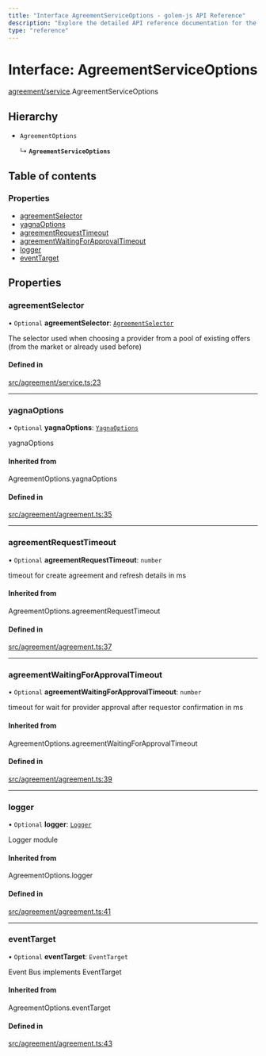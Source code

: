 ```yaml
---
title: "Interface AgreementServiceOptions - golem-js API Reference"
description: "Explore the detailed API reference documentation for the Interface AgreementServiceOptions within the golem-js SDK for the Golem Network."
type: "reference"
---
```

# Interface: AgreementServiceOptions

[agreement/service](../modules/agreement_service).AgreementServiceOptions

## Hierarchy

- `AgreementOptions`

  ↳ **`AgreementServiceOptions`**

## Table of contents

### Properties

- [agreementSelector](agreement_service.AgreementServiceOptions#agreementselector)
- [yagnaOptions](agreement_service.AgreementServiceOptions#yagnaoptions)
- [agreementRequestTimeout](agreement_service.AgreementServiceOptions#agreementrequesttimeout)
- [agreementWaitingForApprovalTimeout](agreement_service.AgreementServiceOptions#agreementwaitingforapprovaltimeout)
- [logger](agreement_service.AgreementServiceOptions#logger)
- [eventTarget](agreement_service.AgreementServiceOptions#eventtarget)

## Properties

### agreementSelector

• `Optional` **agreementSelector**: [`AgreementSelector`](../modules/agreement_service#agreementselector)

The selector used when choosing a provider from a pool of existing offers (from the market or already used before)

#### Defined in

[src/agreement/service.ts:23](https://github.com/golemfactory/golem-js/blob/2d598a3/src/agreement/service.ts#L23)

___

### yagnaOptions

• `Optional` **yagnaOptions**: [`YagnaOptions`](../modules/executor_executor#yagnaoptions)

yagnaOptions

#### Inherited from

AgreementOptions.yagnaOptions

#### Defined in

[src/agreement/agreement.ts:35](https://github.com/golemfactory/golem-js/blob/2d598a3/src/agreement/agreement.ts#L35)

___

### agreementRequestTimeout

• `Optional` **agreementRequestTimeout**: `number`

timeout for create agreement and refresh details in ms

#### Inherited from

AgreementOptions.agreementRequestTimeout

#### Defined in

[src/agreement/agreement.ts:37](https://github.com/golemfactory/golem-js/blob/2d598a3/src/agreement/agreement.ts#L37)

___

### agreementWaitingForApprovalTimeout

• `Optional` **agreementWaitingForApprovalTimeout**: `number`

timeout for wait for provider approval after requestor confirmation in ms

#### Inherited from

AgreementOptions.agreementWaitingForApprovalTimeout

#### Defined in

[src/agreement/agreement.ts:39](https://github.com/golemfactory/golem-js/blob/2d598a3/src/agreement/agreement.ts#L39)

___

### logger

• `Optional` **logger**: [`Logger`](utils_logger_logger.Logger)

Logger module

#### Inherited from

AgreementOptions.logger

#### Defined in

[src/agreement/agreement.ts:41](https://github.com/golemfactory/golem-js/blob/2d598a3/src/agreement/agreement.ts#L41)

___

### eventTarget

• `Optional` **eventTarget**: `EventTarget`

Event Bus implements EventTarget

#### Inherited from

AgreementOptions.eventTarget

#### Defined in

[src/agreement/agreement.ts:43](https://github.com/golemfactory/golem-js/blob/2d598a3/src/agreement/agreement.ts#L43)
